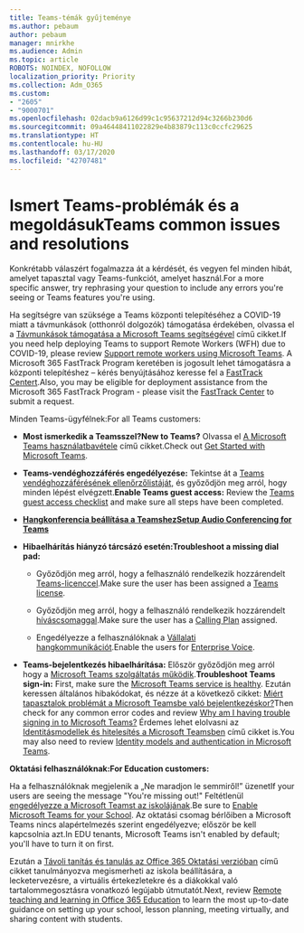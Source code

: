 ```yaml
---
title: Teams-témák gyűjteménye
ms.author: pebaum
author: pebaum
manager: mnirkhe
ms.audience: Admin
ms.topic: article
ROBOTS: NOINDEX, NOFOLLOW
localization_priority: Priority
ms.collection: Adm_O365
ms.custom:
- "2605"
- "9000701"
ms.openlocfilehash: 02dacb9a6126d99c1c95637212d94c3266b230d6
ms.sourcegitcommit: 09a46448411022829e4b83879c113c0ccfc29625
ms.translationtype: HT
ms.contentlocale: hu-HU
ms.lasthandoff: 03/17/2020
ms.locfileid: "42707481"
---
```

# <a name="teams-common-issues-and-resolutions"></a><span data-ttu-id="944a1-102">Ismert Teams-problémák és a megoldásuk</span><span class="sxs-lookup"><span data-stu-id="944a1-102">Teams common issues and resolutions</span></span>

<span data-ttu-id="944a1-103">Konkrétabb válaszért fogalmazza át a kérdését, és vegyen fel minden hibát, amelyet tapasztal vagy Teams-funkciót, amelyet használ.</span><span class="sxs-lookup"><span data-stu-id="944a1-103">For a more specific answer, try rephrasing your question to include any errors you're seeing or Teams features you're using.</span></span>

<span data-ttu-id="944a1-104">Ha segítségre van szüksége a Teams központi telepítéséhez a COVID-19 miatt a távmunkások (otthonról dolgozók) támogatása érdekében, olvassa el a [Távmunkások támogatása a Microsoft Teams segítségével](https://docs.microsoft.com/microsoftteams/support-remote-work-with-teams) című cikket.</span><span class="sxs-lookup"><span data-stu-id="944a1-104">If you need help deploying Teams to support Remote Workers (WFH) due to COVID-19, please review  [Support remote workers using Microsoft Teams](https://docs.microsoft.com/microsoftteams/support-remote-work-with-teams).</span></span> <span data-ttu-id="944a1-105">A Microsoft 365 FastTrack Program keretében is jogosult lehet támogatásra a központi telepítéshez – kérés benyújtásához keresse fel a [FastTrack Centert](https://www.microsoft.com/fasttrack).</span><span class="sxs-lookup"><span data-stu-id="944a1-105">Also, you may be eligible for deployment assistance from the Microsoft 365 FastTrack Program - please visit the [FastTrack Center](https://www.microsoft.com/fasttrack) to submit a request.</span></span>

<span data-ttu-id="944a1-106">Minden Teams-ügyfélnek:</span><span class="sxs-lookup"><span data-stu-id="944a1-106">For all Teams customers:</span></span>

- <span data-ttu-id="944a1-107">**Most ismerkedik a Teamsszel?**</span><span class="sxs-lookup"><span data-stu-id="944a1-107">**New to Teams?**</span></span> <span data-ttu-id="944a1-108">Olvassa el [A Microsoft Teams használatbavétele](https://docs.microsoft.com/microsoftteams/get-started-with-teams-quick-start) című cikket.</span><span class="sxs-lookup"><span data-stu-id="944a1-108">Check out [Get Started with Microsoft Teams](https://docs.microsoft.com/microsoftteams/get-started-with-teams-quick-start).</span></span>

- <span data-ttu-id="944a1-109">**Teams-vendéghozzáférés engedélyezése:** Tekintse át a [Teams vendéghozzáférésének ellenőrzőlistáját,](https://docs.microsoft.com/microsoftteams/guest-access-checklist) és győződjön meg arról, hogy minden lépést elvégzett.</span><span class="sxs-lookup"><span data-stu-id="944a1-109">**Enable Teams guest access:** Review the [Teams guest access checklist](https://docs.microsoft.com/microsoftteams/guest-access-checklist) and make sure all steps have been completed.</span></span>

- <span data-ttu-id="944a1-110">**[Hangkonferencia beállítása a Teamshez](https://docs.microsoft.com/alchemyinsights/how-do-i-set-up-audio-conferencing-for-teams)**</span><span class="sxs-lookup"><span data-stu-id="944a1-110">**[Setup Audio Conferencing for Teams](https://docs.microsoft.com/alchemyinsights/how-do-i-set-up-audio-conferencing-for-teams)**</span></span>

- <span data-ttu-id="944a1-111">**Hibaelhárítás hiányzó tárcsázó esetén:**</span><span class="sxs-lookup"><span data-stu-id="944a1-111">**Troubleshoot a missing dial pad:**</span></span>  

    - <span data-ttu-id="944a1-112">Győződjön meg arról, hogy a felhasználó rendelkezik hozzárendelt [Teams-licenccel](https://docs.microsoft.com/MicrosoftTeams/assign-teams-licenses).</span><span class="sxs-lookup"><span data-stu-id="944a1-112">Make sure the user has been assigned a [Teams license](https://docs.microsoft.com/MicrosoftTeams/assign-teams-licenses).</span></span>

    - <span data-ttu-id="944a1-113">Győződjön meg arról, hogy a felhasználó rendelkezik hozzárendelt [híváscsomaggal](https://docs.microsoft.com/MicrosoftTeams/calling-plan-landing-page).</span><span class="sxs-lookup"><span data-stu-id="944a1-113">Make sure the user has a [Calling Plan](https://docs.microsoft.com/MicrosoftTeams/calling-plan-landing-page) assigned.</span></span>

    - <span data-ttu-id="944a1-114">Engedélyezze a felhasználóknak a [Vállalati hangkommunikációt](https://docs.microsoft.com/skypeforbusiness/skype-for-business-hybrid-solutions/plan-your-phone-system-cloud-pbx-solution/enable-users-for-enterprise-voice-online-and-phone-system-voicemail#to-enable-your-users-for-phone-system-in-office-365-voice-and-voicemail).</span><span class="sxs-lookup"><span data-stu-id="944a1-114">Enable the users for [Enterprise Voice](https://docs.microsoft.com/skypeforbusiness/skype-for-business-hybrid-solutions/plan-your-phone-system-cloud-pbx-solution/enable-users-for-enterprise-voice-online-and-phone-system-voicemail#to-enable-your-users-for-phone-system-in-office-365-voice-and-voicemail).</span></span>

- <span data-ttu-id="944a1-115">**Teams-bejelentkezés hibaelhárítása:** Először győződjön meg arról hogy a [Microsoft Teams szolgáltatás működik](https://admin.microsoft.com/Adminportal/Home?source=applauncher#/servicehealth).</span><span class="sxs-lookup"><span data-stu-id="944a1-115">**Troubleshoot Teams sign-in:** First, make sure the [Microsoft Teams service is healthy](https://admin.microsoft.com/Adminportal/Home?source=applauncher#/servicehealth).</span></span> <span data-ttu-id="944a1-116">Ezután keressen általános hibakódokat, és nézze át a következő cikket: [Miért tapasztalok problémát a Microsoft Teamsbe való bejelentkezéskor?](https://support.office.com/article/a02f683b-61a3-4008-9447-ee60c5593b0f)</span><span class="sxs-lookup"><span data-stu-id="944a1-116">Then check for any common error codes and review [Why am I having trouble signing in to Microsoft Teams?](https://support.office.com/article/a02f683b-61a3-4008-9447-ee60c5593b0f)</span></span>  <span data-ttu-id="944a1-117">Érdemes lehet elolvasni az [Identitásmodellek és hitelesítés a Microsoft Teamsben](https://docs.microsoft.com/MicrosoftTeams/identify-models-authentication) című cikket is.</span><span class="sxs-lookup"><span data-stu-id="944a1-117">You may also need to review [Identity models and authentication in Microsoft Teams](https://docs.microsoft.com/MicrosoftTeams/identify-models-authentication).</span></span>

<span data-ttu-id="944a1-118">**Oktatási felhasználóknak:**</span><span class="sxs-lookup"><span data-stu-id="944a1-118">**For Education customers:**</span></span>

<span data-ttu-id="944a1-119">Ha a felhasználóknak megjelenik a „Ne maradjon le semmiről!” üzenet</span><span class="sxs-lookup"><span data-stu-id="944a1-119">If your users are seeing the message "You're missing out!"</span></span> <span data-ttu-id="944a1-120">Feltétlenül [engedélyezze a Microsoft Teamst az iskolájának](https://docs.microsoft.com/microsoft-365/education/intune-edu-trial/enable-microsoft-teams).</span><span class="sxs-lookup"><span data-stu-id="944a1-120">Be sure to [Enable Microsoft Teams for your School](https://docs.microsoft.com/microsoft-365/education/intune-edu-trial/enable-microsoft-teams).</span></span> <span data-ttu-id="944a1-121">Az oktatási csomag bérlőiben a Microsoft Teams nincs alapértelmezés szerint engedélyezve; először be kell kapcsolnia azt.</span><span class="sxs-lookup"><span data-stu-id="944a1-121">In EDU tenants, Microsoft Teams isn't enabled by default; you'll have to turn it on first.</span></span>

<span data-ttu-id="944a1-122">Ezután a [Távoli tanítás és tanulás az Office 365 Oktatási verzióban](https://support.office.com/article/remote-teaching-and-learning-in-office-365-education-f651ccae-7b65-478b-8366-51bb884025c4) című cikket tanulmányozva megismerheti az iskola beállítására, a lecketervezésre, a virtuális értekezletekre és a diákokkal való tartalommegosztásra vonatkozó legújabb útmutatót.</span><span class="sxs-lookup"><span data-stu-id="944a1-122">Next, review [Remote teaching and learning in Office 365 Education](https://support.office.com/article/remote-teaching-and-learning-in-office-365-education-f651ccae-7b65-478b-8366-51bb884025c4) to learn the most up-to-date guidance on setting up your school, lesson planning, meeting virtually, and sharing content with students.</span></span> 

